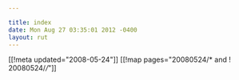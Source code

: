 ```yaml
---

title: index
date: Mon Aug 27 03:35:01 2012 -0400
layout: rut
---
```


[[!meta updated="2008-05-24"]]
[[!map pages="20080524/* and ! 20080524/*/*"]]
